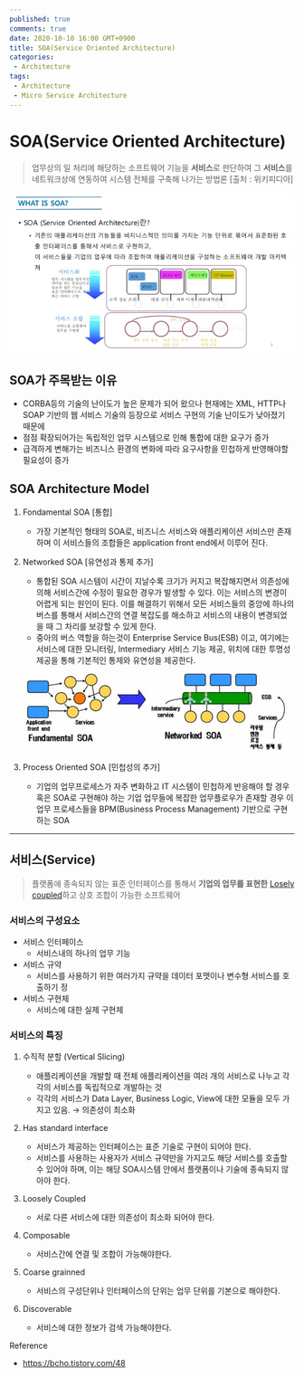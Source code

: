 ```yaml
---
published: true
comments: true
date: 2020-10-10 16:00 GMT+0900
title: SOA(Service Oriented Architecture)
categories:
 - Architecture
tags: 
 - Architecture
 - Micro Service Architecture
---
```


# SOA(Service Oriented Architecture)

> 업무상의 일 처리에 해당하는 소프트웨어 기능을 **서비스**로 판단하여 
그 **서비스**를 네트워크상에 연동하여 시스템 전체를 구축해 나가는 방법론
[출처 : 위키피디아]

![Untitled.png](Untitled.png)

## SOA가 주목받는 이유

- CORBA등의 기술의 난이도가 높은 문제가 되어 왔으나 현재에는 XML, HTTP나 SOAP 기반의
웹 서비스 기술의 등장으로 서비스 구현의 기술 난이도가 낮아졌기 때문에
- 점점 확장되어가는 독립적인 업무 시스템으로 인해 통합에 대한 요구가 증가
- 급격하게 변해가는 비즈니스 환경의 변화에 따라 요구사항을 민첩하게 반영해야할
필요성이 증가

## SOA Architecture Model

1. Fondamental SOA [통합]
   
    - 가장 기본적인 형태의 SOA로, 비즈니스 서비스와 애플리케이션 서비스만 존재하며 이 서비스들의 조합들은 application front end에서 이루어 진다.
2. Networked SOA [유연성과 통제 추가]
    - 통합된 SOA 시스템이 시간이 지날수록 크기가 커지고 복잡해지면서 의존성에 의해 서비스간에 수정이 필요한 경우가 발생할 수 있다. 이는 서비스의 변경이 어렵게 되는 원인이 된다.
    이를 해결하기 위해서 모든 서비스들의 중앙에 하나의 버스를 통해서 서비스간의 연결 복잡도를 해소하고 서비스의 내용이 변경되었을 때 그 차리를 보강할 수 있게 한다.
    - 중아의 버스 역할을 하는것이 Enterprise Service Bus(ESB) 이고, 여기에는 서비스에 대한 
    모니터링, Intermediary 서비스 기능 제공, 위치에 대한 투명성 제공을 통해 기본적인 통제와 유연성을 제공한다.

    ![Untitled%201.png](Untitled%201.png)

3. Process Oriented SOA [민첩성의 추가]
    - 기업의 업무프로세스가 자주 변화하고 IT 시스템이 민첩하게 반응해야 할 경우 혹은 SOA로 구현해야 하는 기업 업무들에 복잡한 업무플로우가 존재할 경우 이 업무 프로세스들을
    BPM(Business Process Management) 기반으로 구현하는 SOA

---

## 서비스(Service)

> 플랫폼에 종속되지 않는 표준 인터페이스를 통해서 **기업의 업무를 표현한** [Losely coupled](https://en.wikipedia.org/wiki/Loose_coupling)하고 상호 조합이 가능한 소프트웨어

### 서비스의 구성요소

- 서비스 인터페이스
    - 서비스내의 하나의 업무 기능
- 서비스 규약
    - 서비스를 사용하기 위한 여러가지 규약을 데이터 포맷이나 변수형 서비스를 호출하기 정
- 서비스 구현체
    - 서비스에 대한 실제 구현체

### 서비스의 특징

1. 수직적 분할 (Vertical Slicing)
    - 애플리케이션을 개발할 때 전체 애플리케이션을 여러 개의 서비스로 나누고 각각의 
    서비스를 독립적으로 개발하는 것
    - 각각의 서비스가 Data Layer, Business Logic, View에 대한 모듈을 모두 가지고 있음. 
    → 의존성이 최소화
2. Has standard interface
    - 서비스가 제공하는 인터페이스는 표준 기술로 구현이 되어야 한다.
    - 서비스를 사용하는 사용자가 서비스 규약만을 가지고도 해당 서비스를 호출할 수 있어야 
    하며, 이는 해당 SOA시스템 안에서 플랫폼이나 기술에 종속되지 않아야 한다.
3. Loosely Coupled
    - 서로 다른 서비스에 대한 의존성이 최소화 되어야 한다.

4. Composable
    - 서비스간에 연결 및 조합이 가능해야한다.
5. Coarse grainned
    - 서비스의 구성단위나 인터페이스의 단위는 업무 단위를 기본으로 해야한다.
6. Discoverable
    - 서비스에 대한 정보가 검색 가능해야한다.

Reference

  - https://bcho.tistory.com/48